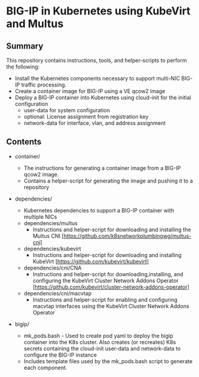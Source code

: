 # BIG-IP in Kubernetes using KubeVirt and Multus

## Summary
This repository contains instructions, tools, and helper-scripts to perform the following:

* Install the Kubernetes components necessary to support multi-NIC BIG-IP traffic processing.
* Create a container image for BIG-IP using a VE qcow2 image
* Deploy a BIG-IP container into Kubernetes using cloud-init for the initial configuration
  * user-data for system configuration
  * optional: License assignment from registration key
  * network-data for interface, vlan, and address assignment


## Contents
* container/
  * The instructions for generating a container image from a BIG-IP qcow2 image.
  * Contains a helper-script for generating the image and pushing it to a repository

* dependencies/
  * Kubernetes dependencies to support a BIG-IP container with multiple NICs
  * dependencies/multus
    * Instructions and helper-script for downloading and installing the Multus CNI [https://github.com/k8snetworkplumbingwg/multus-cni]
  * dependencies/kubevirt
    * Instructions and helper-script for downloading and installing KubeVirt [https://github.com/kubevirt/kubevirt]
  * dependencies/cni/CNA
    * Instructions and helper-script for downloading,installing, and configuring the KubeVirt Cluster Network Addons Operator [https://github.com/kubevirt/cluster-network-addons-operator]
  * dependencies/cni/macvtap
    * Instructions and helper-script for enabling and configuring macvtap interfaces using the KubeVirt Cluster Network Addons Operator

* bigip/
  * mk_pods.bash - Used to create pod yaml to deploy the bigip container into the K8s cluster. Also creates (or recreates) K8s secrets containing the cloud-init user-data and network-data to configure the BIG-IP instance
  * Includes template files used by the mk_pods.bash script to generate each component.


